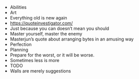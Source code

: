 - Abilities
- Art
- Everything old is new again
- https://quoteinvestigator.com/
- Just because you can doesn’t mean you should
 
 
- Master yourself, master the enemy
- Masterjun’s quote about arranging bytes in an amusing way
- Perfection
- Planning
- Prepare for the worst, or it will be worse.
- Sometimes less is more
- TODO
- Walls are merely suggestions